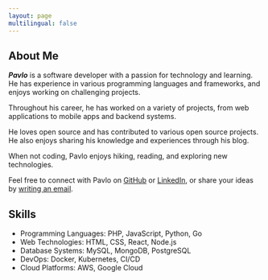 ```yaml
---
layout: page
multilingual: false
---
```


## About Me
**_Pavlo_** is a software developer with a passion for technology and learning. He has experience in various programming languages and frameworks, and enjoys working on challenging projects.

Throughout his career, he has worked on a variety of projects, from web applications to mobile apps and backend systems.

He loves open source and has contributed to various open source projects. He also enjoys sharing his knowledge and experiences through his blog.

When not coding, Pavlo enjoys hiking, reading, and exploring new technologies.

Feel free to connect with Pavlo on [GitHub](https://github.com/hellopavlo) or [LinkedIn](https://www.linkedin.com/in/pavlo.opanasenko), or share your ideas by [writing an email](mailto:pavlo@hellopavlo.com).

## Skills
- Programming Languages: PHP, JavaScript, Python, Go
- Web Technologies: HTML, CSS, React, Node.js
- Database Systems: MySQL, MongoDB, PostgreSQL
- DevOps: Docker, Kubernetes, CI/CD
- Cloud Platforms: AWS, Google Cloud
